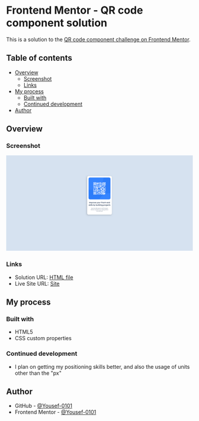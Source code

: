 # Frontend Mentor - QR code component solution

This is a solution to the [QR code component challenge on Frontend Mentor](https://www.frontendmentor.io/challenges/qr-code-component-iux_sIO_H). 

## Table of contents

- [Overview](#overview)
  - [Screenshot](#screenshot)
  - [Links](#links)
- [My process](#my-process)
  - [Built with](#built-with)
  - [Continued development](#continued-development)
- [Author](#author)

## Overview

### Screenshot

![Screenshot](/screenshot.png)

### Links

- Solution URL: [HTML file](https://github.com/Yousef-0101/QR-code-component/blob/main/index.html)
- Live Site URL: [Site](https://qr-code-component-olive-five.vercel.app/)

## My process

### Built with

- HTML5
- CSS custom properties

### Continued development

- I plan on getting my positioning skills better, and also the usage of units other than the "px"

## Author

- GitHub - [@Yousef-0101](https://github.com/Yousef-0101)
- Frontend Mentor - [@Yousef-0101](https://www.frontendmentor.io/profile/Yousef-0101)